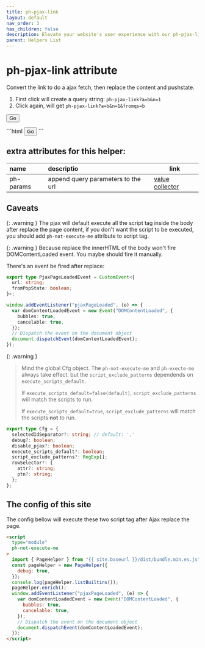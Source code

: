 ```yaml
---
title: ph-pjax-link
layout: default
nav_order: 3
has_children: false
description: Elevate your website's user experience with our ph-pjax-link attribute. Seamlessly transform ordinary links into dynamic, AJAX-powered navigation. Fetch target HTML content via AJAX, replace existing content, and update the browser's history using pushState. Enjoy the feel of a single-page application with smooth, asynchronous page transitions.
parent: Helpers List
---
```


# ph-pjax-link attribute

Convert the link to do a ajax fetch, then replace the content and pushstate.

1. First click will create a query string: `ph-pjax-link?a=b&n=1`
2. Click again, will get `ph-pjax-link?a=b&n=1&fromqs=b`

<div class="code-example" markdown="1">
<code class="language-plaintext highlighter-rouge" x-data x-text="window.location.href" ></code>


<button type="button" 
  name="button"
  class="btn"
  ph-params="a::b,n::1,fromqs:a"
  ph-pjax-link="./">
  Go
  </button>
</div>
```html
<button
  type="button"
  ph-mask="2"
  class="btn btn-sm"
  ph-params="a::b,n::1,fromqs:a"
  ph-link="./"
>
  <span>Go</span>
</button>
```

## extra attributes for this helper:

| name      | descriptio                         | link                                                                         |
| :-------- | :--------------------------------- | ---------------------------------------------------------------------------- |
| ph-params | append query parameters to the url | <a href="{{site.baseurl}}/value-collector/" ph-pjax-link>value collector</a> |

## Caveats

{: .warning }
The pjax will default execute all the script tag inside the body after replace the page content, if you don't want the script to be executed, you should add `ph-not-execute-me` attribute to script tag.

{: .warning }
Because replace the innerHTML of the body won't fire DOMContentLoaded event. You maybe should fire it manually.

There's an event be fired after replace:

```typescript
export type PjaxPageLoadedEvent = CustomEvent<{
  url: string;
  fromPopState: boolean;
}>;

window.addEventListener("pjaxPageLoaded", (e) => {
  var domContentLoadedEvent = new Event("DOMContentLoaded", {
    bubbles: true,
    cancelable: true,
  });
  // Dispatch the event on the document object
  document.dispatchEvent(domContentLoadedEvent);
});
```

{: .warning }

> Mind the global Cfg object. The `ph-not-execute-me` and `ph-execte-me` always take effect. but the `script_exclude_patterns` dependends on `execute_scripts_default`.
>
> If `execute_scripts_default=false(default)`, `script_exclude_patterns` will match the scripts to run.
>
> If `execute_scripts_default=true`, `script_exclude_patterns` will match the scripts **not** to run.

```typescript
export type Cfg = {
  selectedIdSeparator?: string; // default: ','
  debug?: boolean;
  disable_pjax?: boolean;
  execute_scripts_default?: boolean;
  script_exclude_patterns?: RegExp[];
  rowSelector?: {
    attr?: string;
    ptn?: string;
  };
};
```

## The config of this site

The config bellow will execute these two script tag after Ajax replace the page.

```html
<script
  type="module"
  ph-not-execute-me
>
  import { PageHelper } from "{{ site.baseurl }}/dist/bundle.min.es.js";
  const pageHelper = new PageHelper({
    debug: true,
  });
  console.log(pageHelper.listBuiltins());
  pageHelper.enrich();
  window.addEventListener("pjaxPageLoaded", (e) => {
    var domContentLoadedEvent = new Event("DOMContentLoaded", {
      bubbles: true,
      cancelable: true,
    });
    // Dispatch the event on the document object
    document.dispatchEvent(domContentLoadedEvent);
  });
</script>
```
